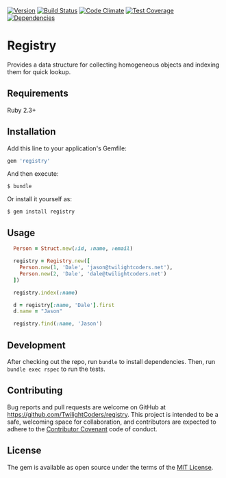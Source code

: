 [![Version      ](https://img.shields.io/gem/v/registry.svg)](https://rubygems.org/gems/registry)
[![Build Status ](https://travis-ci.org/TwilightCoders/registry.svg)](https://travis-ci.org/TwilightCoders/registry)
[![Code Climate ](https://api.codeclimate.com/v1/badges/a18ae809af878357acfa/maintainability)](https://codeclimate.com/github/TwilightCoders/registry/maintainability)
[![Test Coverage](https://api.codeclimate.com/v1/badges/a18ae809af878357acfa/test_coverage)](https://codeclimate.com/github/TwilightCoders/registry/test_coverage)
[![Dependencies ](https://gemnasium.com/badges/github.com/TwilightCoders/registry.svg)](https://gemnasium.com/github.com/TwilightCoders/registry)

# Registry

Provides a data structure for collecting homogeneous objects and indexing them for quick lookup.

## Requirements
Ruby 2.3+

## Installation

Add this line to your application's Gemfile:

```ruby
gem 'registry'
```

And then execute:

    $ bundle

Or install it yourself as:

    $ gem install registry

## Usage

```ruby
  Person = Struct.new(:id, :name, :email)

  registry = Registry.new([
    Person.new(1, 'Dale', 'jason@twilightcoders.net'),
    Person.new(2, 'Dale', 'dale@twilightcoders.net')
  ])

  registry.index(:name)

  d = registry[:name, 'Dale'].first
  d.name = "Jason"

  registry.find(:name, 'Jason')
```

## Development

After checking out the repo, run `bundle` to install dependencies. Then, run `bundle exec rspec` to run the tests.

## Contributing

Bug reports and pull requests are welcome on GitHub at https://github.com/TwilightCoders/registry. This project is intended to be a safe, welcoming space for collaboration, and contributors are expected to adhere to the [Contributor Covenant](http://contributor-covenant.org) code of conduct.

## License

The gem is available as open source under the terms of the [MIT License](http://opensource.org/licenses/MIT).
